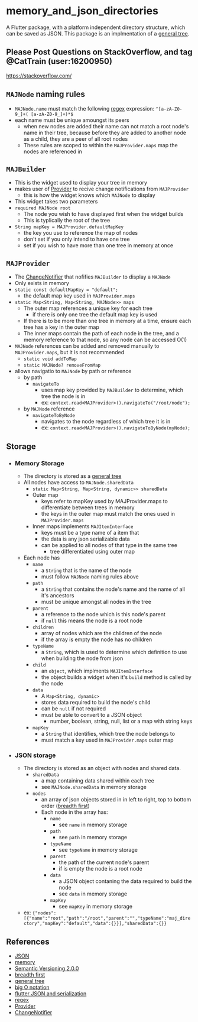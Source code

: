# memory_and_json_directories

A Flutter package, with a platform independent directory structure, which can be saved as JSON. This package is an implmentation of a [general tree](https://opendsa-server.cs.vt.edu/OpenDSA/Books/CS3/html/GenTreeIntro.html).

## Please Post Questions on StackOverflow, and tag @CatTrain (user:16200950)

<https://stackoverflow.com/>

## ```MAJNode``` naming rules

- ```MAJNode.name``` must match the following [regex](https://en.wikipedia.org/wiki/Regular_expression) expression: ```^[a-zA-Z0-9_]+( [a-zA-Z0-9_]+)*$```
- each name must be unique amoungst its peers
  - when new nodes are added their name can not match a root node's name in their tree, because before they are added to another node as a child, they are a peer of all root nodes
  - These rules are scoped to within the ```MAJProvider.maps``` map the nodes are referenced in

## ```MAJBuilder```

- This is the widget used to display your tree in memory
- makes user of [Provider](https://pub.dev/packages/provider) to recive change notifications from ```MAJProvider```
  - this is how the widget knows which ```MAJNode``` to display
- This widget takes two parameters
- ```required MAJNode root```
  - The node you wish to have displayed first when the widget builds
  - This is typlically the root of the tree
- ```String mapKey = MAJProvider.defaultMapKey```
  - the key you use to reference the map of nodes
  - don't set if you only intend to have one tree
  - set if you wish to have more than one tree in memory at once

## ```MAJProvider```

- The [ChangeNotifier](https://api.flutter.dev/flutter/foundation/ChangeNotifier-class.html) that nofifies ```MAJBuilder``` to display a ```MAJNode```
- Only exists in memory
- ```static const defaultMapKey = "default";```
  - the default map key used in ```MAJProvider.maps```
- ```static Map<String, Map<String, MAJNode>> maps```
  - The outer map references a unique key for each tree
    - if there is only one tree the default map key is used
  - If there is to be more than one tree in memory at a time, ensure each tree has a key in the outer map
  - The inner maps contain the path of each node in the tree, and a memory reference to that node, so any node can be accessed O(1)
- ```MAJNode``` references can be added and removed manually to ```MAJProvider.maps```, but it is not recommended
  - ```static void addToMap```
  - ```static MAJNode? removeFromMap```
- allows navigatio to ```MAJNode``` by path or reference
  - by path
    - ```navigateTo```
      - uses map key provided by ```MAJBuilder``` to determine, which tree the node is in
      - ex: ```context.read<MAJProvider>().navigateTo("/root/node");```
  - by ```MAJNode``` reference
    - ```navigateToByNode```
      - navigates to the node regardless of which tree it is in
      - ex: ```context.read<MAJProvider>().navigateToByNode(myNode);```

## Storage

- ### Memory Storage

  - The directory is stored as a [general tree](https://opendsa-server.cs.vt.edu/OpenDSA/Books/CS3/html/GenTreeIntro.html)
  - All nodes have access to ```MAJNode.sharedData```
    - ```static Map<String, Map<String, dynamic>> sharedData```
    - Outer map
      - keys refer to mapKey used by MAJProvider.maps to differentiate between trees in memory
      - the keys in the outer map must match the ones used in ```MAJProvider.maps```
    - Inner maps implements ```MAJItemInterface```
      - keys must be a type name of a item that
      - the data is any json serializable data
      - can be applied to all nodes of that type in the same tree
        - tree differentiated using outer map
  - Each node has
    - ```name```
      - a ```String``` that is the name of the node
      - must follow ```MAJNode``` naming rules above
    - ```path```
      - a ```String``` that contains the node's name and the name of all it's ancestors
      - must be unique amongst all nodes in the tree
    - ```parent```
      - a reference to the node which is this node's parent
      - if ```null``` this means the node is a root node
    - ```children```
      - array of nodes which are the children of the node
      - if the array is empty the node has no children
    - ```typeName```
      - a ```String```, which is used to determine which definition to use when building the node from json
    - ```child```
      - an ```object```, which implments ```MAJItemInterface```
      - the object builds a widget when it's ```build``` method is called by the node
    - ```data```
      - A ```Map<String, dynamic>```
      - stores data required to build the node's child
      - can be ```null``` if not required
      - must be able to convert to a JSON object
        - number, boolean, string, null, list or a map with string keys
    - ```mapKey```
      - a ```String``` that identifies, which tree the node belongs to
      - must match a key used in ```MAJProvider.maps``` outer map

- ### JSON storage

  - The directory is stored as an object with nodes and shared data.
    - ```sharedData```
      - a map containing data shared within each tree
      - see ```MAJNode.sharedData``` in memory storage
    - ```nodes```
      - an array of json objects stored in in left to right, top to bottom order ([breadth first](https://en.wikipedia.org/wiki/Breadth-first_search))
      - Each node in the array has:
        - ```name```
          - see ```name``` in memory storage
        - ```path```
          - see ```path``` in memory storage
        - ```typeName```
          - see ```typeName``` in memory storage
        - ```parent```
          - the path of the current node's parent
          - if is empty the node is a root node
        - ```data```
          - a JSON object contaning the data required to build the node
          - see ```data``` in memory storage
        - ```mapKey```
          - see ```mapKey``` in memory storage
  - ex: ```{"nodes":[{"name":"root","path":"/root","parent":"","typeName":"maj_directory","mapKey":"default","data":{}}],"sharedData":{}}```

## References

- [JSON](https://en.wikipedia.org/wiki/JSON)
- [memory](https://en.wikipedia.org/wiki/Computer_memory)
- [Semantic Versioning 2.0.0](https://semver.org/)
- [breadth first](https://en.wikipedia.org/wiki/Breadth-first_search)
- [general tree](https://opendsa-server.cs.vt.edu/OpenDSA/Books/CS3/html/GenTreeIntro.html)
- [big O notation](https://en.wikipedia.org/wiki/Big_O_notation)
- [flutter JSON and serialization](https://docs.flutter.dev/development/data-and-backend/json)
- [regex](https://en.wikipedia.org/wiki/Regular_expression)
- [Provider](https://pub.dev/packages/provider)
- [ChangeNotifier](https://api.flutter.dev/flutter/foundation/ChangeNotifier-class.html)
